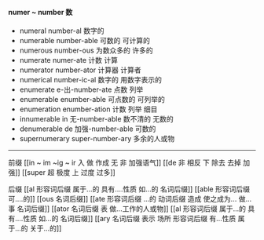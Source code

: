 #### numer ~ number 数

- numeral  number-al 数字的 
- numerable number-able 可数的  可计算的
- numerous number-ous 为数众多的 许多的
- numerate numer-ate 计数 计算 
- numerator number-ator 计算器 计算者
- numerical number-ic-al 数字的 用数字表示的
- enumerate e-出-number-ate 点数 列举
- enumerable enumber-able 可点数的 可列举的
- enumeration enumber-ation 计数 列举 细目
- innumerable in 无-number-able 数不清的 无数的
- denumerable de 加强-number-able 可数的
- supernumerary super-number-ary 多余的人或物

---
前缀
[[in  ~ im ~ig ~ ir 入 做 作成  无 非 加强语气]]
[[de   非 相反 下 除去 去掉 加强]]
[[super  超 极度  上  过度  过多]]

后缀
[[al 形容词后缀   属于...的  具有....性质  如...的   名词后缀]]
[[able  形容词后缀 可....的]]
[[ous 名词后缀]]
[[ate 形容词后缀  ...的 动词后缀 造成 使之成为... 做...事 名词后缀]]
[[ator 名词后缀 表 做...工作的人或物]]
[[al 形容词后缀   属于...的  具有....性质  如...的   名词后缀]]
[[ary 名词后缀 表示 场所  形容词后缀 有...性质 属于...的 关于...的]]
